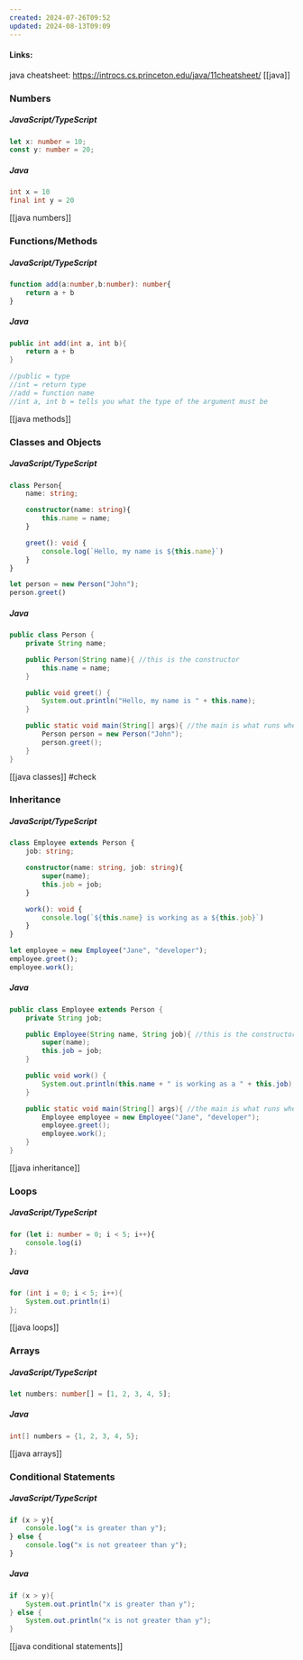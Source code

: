 ```yaml
---
created: 2024-07-26T09:52
updated: 2024-08-13T09:09
---
```

#### Links: 
java cheatsheet: https://introcs.cs.princeton.edu/java/11cheatsheet/
[[java]]

### Numbers
##### JavaScript/TypeScript
```TypeScript
let x: number = 10;
const y: number = 20; 
```

##### Java 
```Java
int x = 10
final int y = 20
```
[[java numbers]] 
### Functions/Methods
##### JavaScript/TypeScript
```TypeScript
function add(a:number,b:number): number{
	return a + b
} 
```

##### Java 
```Java
public int add(int a, int b){
	return a + b
}

//public = type
//int = return type 
//add = function name
//int a, int b = tells you what the type of the argument must be 
```
[[java methods]]

### Classes and Objects
##### JavaScript/TypeScript
```TypeScript
class Person{
	name: string;

	constructor(name: string){
		this.name = name;
	}

	greet(): void {
		console.log(`Hello, my name is ${this.name}`)
	}
}

let person = new Person("John");
person.greet()
```

##### Java 
```Java
public class Person {
	private String name;

	public Person(String name){ //this is the constructor
		this.name = name;
	}

	public void greet() {
		System.out.println("Hello, my name is " + this.name);
	}

	public static void main(String[] args){ //the main is what runs when the program is called
		Person person = new Person("John");
		person.greet();
	}
}
```
[[java classes]] #check

### Inheritance
##### JavaScript/TypeScript
```TypeScript
class Employee extends Person {
	job: string;

	constructor(name: string, job: string){
		super(name);
		this.job = job;
	}

	work(): void {
		console.log(`${this.name} is working as a ${this.job}`)
	}
}

let employee = new Employee("Jane", "developer");
employee.greet();
employee.work(); 
```

##### Java 
```Java
public class Employee extends Person {
	private String job;

	public Employee(String name, String job){ //this is the constructor
		super(name);
		this.job = job; 
	}

	public void work() {
		System.out.println(this.name + " is working as a " + this.job);
	}

	public static void main(String[] args){ //the main is what runs when the program is called
		Employee employee = new Employee("Jane", "developer");
		employee.greet();
		employee.work();
	}
}
```
[[java inheritance]]

### Loops
##### JavaScript/TypeScript
```TypeScript
for (let i: number = 0; i < 5; i++){
	console.log(i)
}; 
```

##### Java 
```Java
for (int i = 0; i < 5; i++){
	System.out.println(i)
};
```
[[java loops]]

### Arrays
##### JavaScript/TypeScript
```TypeScript
let numbers: number[] = [1, 2, 3, 4, 5];
```

##### Java 
```Java
int[] numbers = {1, 2, 3, 4, 5};
```
[[java arrays]]

### Conditional Statements
##### JavaScript/TypeScript
```TypeScript
if (x > y){
	console.log("x is greater than y");
} else {
	console.log("x is not greateer than y");
}
```

##### Java 
```Java
if (x > y){
	System.out.println("x is greater than y");
} else {
	System.out.println("x is not greater than y");
}
```
[[java conditional statements]]


